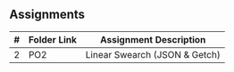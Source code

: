##  Assignments

|   #   | Folder Link | Assignment Description |
| :---: | ----------- | ---------------------- |
|   2   | PO2    | Linear Swearch (JSON & Getch) | 
